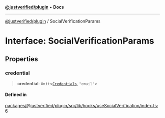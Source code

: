 [**@justverified/plugin**](../README.md) • **Docs**

***

[@justverified/plugin](../globals.md) / SocialVerificationParams

# Interface: SocialVerificationParams

## Properties

### credential

> **credential**: `Omit`\<[`Credentials`](../type-aliases/Credentials.md), `"email"`\>

#### Defined in

[packages/@justverified/plugin/src/lib/hooks/useSocialVerification/index.ts:6](https://github.com/JustaName-id/JustaName-sdk/blob/dc845c10af242e3ca87d95ef392516ac0bfa8b95/packages/@justverified/plugin/src/lib/hooks/useSocialVerification/index.ts#L6)
